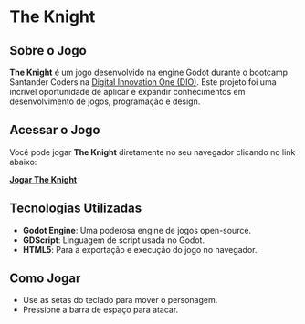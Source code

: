 # The Knight


## Sobre o Jogo

**The Knight** é um jogo desenvolvido na engine Godot durante o bootcamp Santander Coders na [Digital Innovation One (DIO)](https://www.dio.me/). Este projeto foi uma incrível oportunidade de aplicar e expandir conhecimentos em desenvolvimento de jogos, programação e design.

## Acessar o Jogo

Você pode jogar **The Knight** diretamente no seu navegador clicando no link abaixo:

[**Jogar The Knight**](https://samylle-rose.itch.io/the-knight)

## Tecnologias Utilizadas

- **Godot Engine**: Uma poderosa engine de jogos open-source.
- **GDScript**: Linguagem de script usada no Godot.
- **HTML5**: Para a exportação e execução do jogo no navegador.

## Como Jogar

- Use as setas do teclado para mover o personagem.
- Pressione a barra de espaço para atacar.
